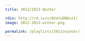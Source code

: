```yaml
---
title: 2012/2013 Winter

rdio: http://rd.io/x/QXaYuDNDioI/
image: 2012-2013-winter.png

permalink: /playlists/2013/winter/
---
```

